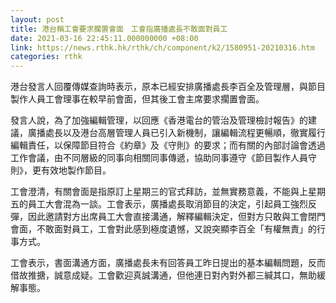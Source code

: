 ```yaml
---
layout: post
title: 港台稱工會要求擱置會面　工會指廣播處長不敢面對員工
date: 2021-03-16 22:45:11.000000000 +08:00
link: https://news.rthk.hk/rthk/ch/component/k2/1580951-20210316.htm
categories: rthk
---
```


港台發言人回覆傳媒查詢時表示，原本已經安排廣播處長李百全及管理層，與節目製作人員工會理事在較早前會面，但其後工會主席要求擱置會面。

發言人說，為了加強編輯管理，以回應《香港電台的管治及管理檢討報告》的建議，廣播處長以及港台高層管理人員已引入新機制，讓編輯流程更暢順，徹實履行編輯責任，以保障節目符合《約章》及《守則》的要求；而有關的內部討論會透過工作會議，由不同層級的同事向相關同事傳遞，協助同事遵守《節目製作人員守則》，更有效地製作節目。

工會澄清，有關會面是指原訂上星期三的官式拜訪，並無實務意義，不能與上星期五的員工大會混為一談。工會表示，廣播處長取消節目的決定，引起員工強烈反彈，因此邀請對方出席員工大會直接溝通，解釋編輯決定，但對方只敢與工會閉門會面，不敢面對員工，工會對此感到極度遺憾，又說突顯李百全「有權無責」的行事方式。

工會表示，書面溝通方面，廣播處長未有回答員工昨日提出的基本編輯問題，反而借故推搪，誠意成疑。工會歡迎真誠溝通，但他連日對內對外都三緘其口，無助緩解事態。
